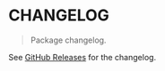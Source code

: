 # CHANGELOG

> Package changelog.

See [GitHub Releases](https://github.com/stdlib-js/array-base-bifurcate-entries/releases) for the changelog.